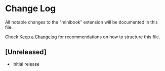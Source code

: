 # Change Log

All notable changes to the "minibook" extension will be documented in this file.

Check [Keep a Changelog](http://keepachangelog.com/) for recommendations on how to structure this file.

## [Unreleased]

- Initial release